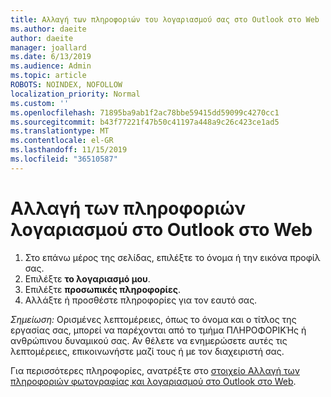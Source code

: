 ```yaml
---
title: Αλλαγή των πληροφοριών του λογαριασμού σας στο Outlook στο Web
ms.author: daeite
author: daeite
manager: joallard
ms.date: 6/13/2019
ms.audience: Admin
ms.topic: article
ROBOTS: NOINDEX, NOFOLLOW
localization_priority: Normal
ms.custom: ''
ms.openlocfilehash: 71895ba9ab1f2ac78bbe59415dd59099c4270cc1
ms.sourcegitcommit: b43f77221f47b50c41197a448a9c26c423ce1ad5
ms.translationtype: MT
ms.contentlocale: el-GR
ms.lasthandoff: 11/15/2019
ms.locfileid: "36510587"
---
```

# <a name="change-account-information-in-outlook-on-the-web"></a>Αλλαγή των πληροφοριών λογαριασμού στο Outlook στο Web

1. Στο επάνω μέρος της σελίδας, επιλέξτε το όνομα ή την εικόνα προφίλ σας.
1. Επιλέξτε **το λογαριασμό μου**.
1. Επιλέξτε **προσωπικές πληροφορίες**.
1. Αλλάξτε ή προσθέστε πληροφορίες για τον εαυτό σας.

*Σημείωση:* Ορισμένες λεπτομέρειες, όπως το όνομα και ο τίτλος της εργασίας σας, μπορεί να παρέχονται από το τμήμα ΠΛΗΡΟΦΟΡΙΚΉς ή ανθρώπινου δυναμικού σας. Αν θέλετε να ενημερώσετε αυτές τις λεπτομέρειες, επικοινωνήστε μαζί τους ή με τον διαχειριστή σας.

Για περισσότερες πληροφορίες, ανατρέξτε στο [στοιχείο Αλλαγή των πληροφοριών φωτογραφίας και λογαριασμού στο Outlook στο Web](https://support.office.com/article/b2dbb289-851d-4bed-93c3-3e136f5659ec).